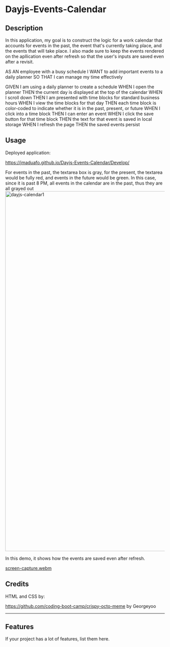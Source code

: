 # Dayjs-Events-Calendar

## Description

In this application, my goal is to construct the logic for a work calendar that accounts for events in the past, the event that's currently taking place, and the events that will take place. I also made sure to keep the events rendered on the apllication even after refresh so that the user's inputs are saved even after a revisit.

AS AN employee with a busy schedule
I WANT to add important events to a daily planner
SO THAT I can manage my time effectively

GIVEN I am using a daily planner to create a schedule
WHEN I open the planner
THEN the current day is displayed at the top of the calendar
WHEN I scroll down
THEN I am presented with time blocks for standard business hours
WHEN I view the time blocks for that day
THEN each time block is color-coded to indicate whether it is in the past, present, or future
WHEN I click into a time block
THEN I can enter an event
WHEN I click the save button for that time block
THEN the text for that event is saved in local storage
WHEN I refresh the page
THEN the saved events persist

## Usage

Deployed application:

https://jmaduafo.github.io/Dayjs-Events-Calendar/Develop/


For events in the past, the textarea box is gray, for the present, the textarea would be fully red, and events 
in the future would be green. In this case, since it is past 8 PM, all events in the calendar are in the past, 
thus they are all grayed out
<img width="1136" alt="dayjs-calendar1" src="https://user-images.githubusercontent.com/87540591/228046226-20844209-6093-46ed-a693-6ef10766ae39.png">


In this demo, it shows how the events are saved even after refresh.

[screen-capture.webm](https://user-images.githubusercontent.com/87540591/228045788-dfef5d13-4857-406b-9bea-bec27f210b8c.webm)

## Credits

HTML and CSS by:

https://github.com/coding-boot-camp/crispy-octo-meme
by Georgeyoo

---

## Features

If your project has a lot of features, list them here.


